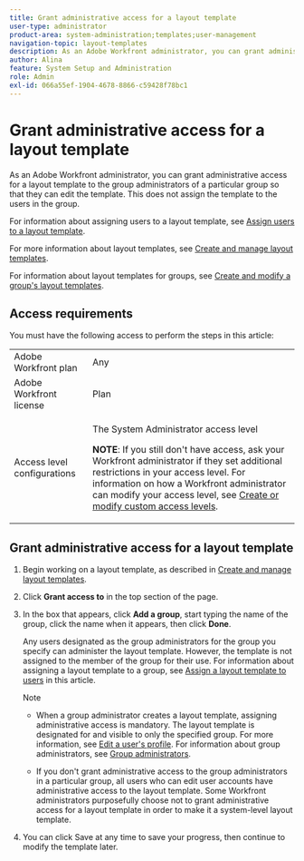 ```yaml
---
title: Grant administrative access for a layout template
user-type: administrator
product-area: system-administration;templates;user-management
navigation-topic: layout-templates
description: As an Adobe Workfront administrator, you can grant administrative access for a layout template to the group administrators of a particular group so that they can edit the template. This does not assign the template to the users in the group.
author: Alina
feature: System Setup and Administration
role: Admin
exl-id: 066a55ef-1904-4678-8866-c59428f78bc1
---
```

# Grant administrative access for a layout template

As an Adobe Workfront administrator, you can grant administrative access for a layout template to the group administrators of a particular group so that they can edit the template. This does not assign the template to the users in the group.

For information about assigning users to a layout template, see [Assign users to a layout template](../../../administration-and-setup/customize-workfront/use-layout-templates/assign-users-to-layout-template.md).

For more information about layout templates, see [Create and manage layout templates](../../../administration-and-setup/customize-workfront/use-layout-templates/create-and-manage-layout-templates.md).

For information about layout templates for groups, see [Create and modify a group's layout templates](../../../administration-and-setup/manage-groups/work-with-group-objects/create-and-modify-a-groups-layout-templates.md).

## Access requirements

You must have the following access to perform the steps in this article: 

<table style="table-layout:auto"> 
 <col> 
 <col> 
 <tbody> 
  <tr> 
   <td role="rowheader">Adobe Workfront plan</td> 
   <td>Any</td> 
  </tr> 
  <tr> 
   <td role="rowheader">Adobe Workfront license</td> 
   <td>Plan</td> 
  </tr> 
  <tr> 
   <td role="rowheader">Access level configurations</td> 
   <td><p>The System Administrator access level</p><p><b>NOTE</b>: If you still don't have access, ask your Workfront administrator if they set additional restrictions in your access level. For information on how a Workfront administrator can modify your access level, see <a href="../../../administration-and-setup/add-users/configure-and-grant-access/create-modify-access-levels.md" class="MCXref xref">Create or modify custom access levels</a>.</p> </td> 
  </tr> 
 </tbody> 
</table>

## Grant administrative access for a layout template

1. Begin working on a layout template, as described in [Create and manage layout templates](../../../administration-and-setup/customize-workfront/use-layout-templates/create-and-manage-layout-templates.md).
1. Click **Grant access to** in the top section of the page.
1. In the box that appears, click **Add a group**, start typing the name of the group, click the name when it appears, then click **Done**.

   Any users designated as the group administrators for the group you specify can administer the layout template. However, the template is not assigned to the member of the group for their use. For information about assigning a layout template to a group, see [Assign a layout template to users](../../../administration-and-setup/customize-workfront/use-layout-templates/assign-users-to-layout-template.md#assign) in this article.

   >[!NOTE]
   >
   >* When a group administrator creates a layout template, assigning administrative access is mandatory. The layout template is designated for and visible to only the specified group. For more information, see [Edit a user's profile](../../../administration-and-setup/add-users/create-and-manage-users/edit-a-users-profile.md). For information about group administrators, see [Group administrators](../../../administration-and-setup/manage-groups/group-roles/group-administrators.md).
   >   
   >* If you don't grant administrative access to the group administrators in a particular group, all users who can edit user accounts have administrative access to the layout template. Some Workfront administrators purposefully choose not to grant administrative access for a layout template in order to make it a system-level layout template. 

1. You can click Save at any time to save your progress, then continue to modify the template later.
